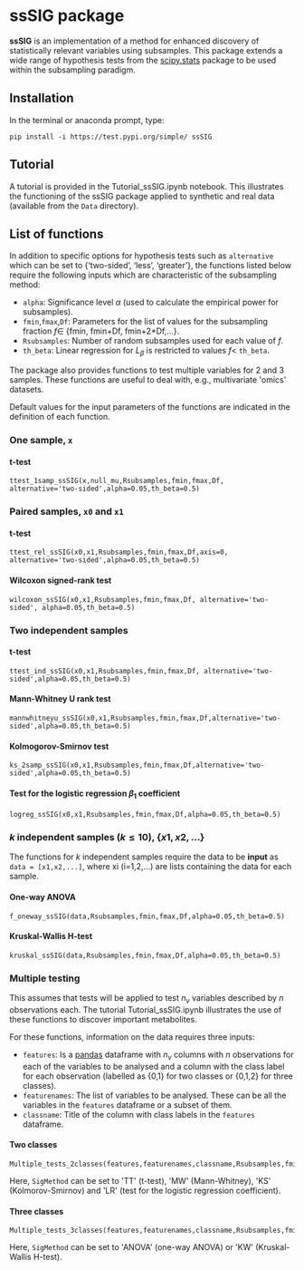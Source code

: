 # ssSIG package

**ssSIG** is an implementation of a method for enhanced discovery of statistically relevant variables using subsamples. This package extends a wide range of hypothesis tests from the [scipy.stats](https://docs.scipy.org/doc/scipy/reference/stats.html) package to be used within the subsampling paradigm. 

## Installation

In the terminal or anaconda prompt, type:
```
pip install -i https://test.pypi.org/simple/ ssSIG
```

## Tutorial 

A tutorial is provided in the Tutorial_ssSIG.ipynb notebook. This illustrates the functioning of the ssSIG package applied to synthetic and real data (available from the `Data` directory).

## List of functions

In addition to specific options for hypothesis tests such as `alternative` which can be set to {‘two-sided’, ‘less’, ‘greater’}, the functions listed below require the following inputs which are characteristic of the subsampling method:
* `alpha`: Significance level $\alpha$ (used to calculate the empirical power for subsamples).
* `fmin`,`fmax`,`Df`: Parameters for the list of values for the subsampling fraction $f\in$ {fmin, fmin+Df, fmin+2*Df,...}.
* `Rsubsamples`: Number of random subsamples used for each value of $f$.
* `th_beta`: Linear regression for $L_{\beta}$ is restricted to values $f<$ `th_beta`.

The package also provides functions to test multiple variables for 2 and 3 samples. These functions are useful to deal with, e.g., multivariate 'omics' datasets.

Default values for the input parameters of the functions are indicated in the definition of each function.

### One sample, `x`

#### t-test
```
ttest_1samp_ssSIG(x,null_mu,Rsubsamples,fmin,fmax,Df, alternative='two-sided',alpha=0.05,th_beta=0.5)
```

### Paired samples, `x0` and `x1`

#### t-test
```
ttest_rel_ssSIG(x0,x1,Rsubsamples,fmin,fmax,Df,axis=0, alternative='two-sided',alpha=0.05,th_beta=0.5)
```

#### Wilcoxon signed-rank test
```
wilcoxon_ssSIG(x0,x1,Rsubsamples,fmin,fmax,Df, alternative='two-sided', alpha=0.05,th_beta=0.5)
```

### Two independent samples

#### t-test
```
ttest_ind_ssSIG(x0,x1,Rsubsamples,fmin,fmax,Df, alternative='two-sided',alpha=0.05,th_beta=0.5)
```

#### Mann-Whitney U rank test
```
mannwhitneyu_ssSIG(x0,x1,Rsubsamples,fmin,fmax,Df,alternative='two-sided',alpha=0.05,th_beta=0.5)
```

#### Kolmogorov-Smirnov test
```
ks_2samp_ssSIG(x0,x1,Rsubsamples,fmin,fmax,Df,alternative='two-sided',alpha=0.05,th_beta=0.5)
```

#### Test for the logistic regression $\beta_1$ coefficient
```
logreg_ssSIG(x0,x1,Rsubsamples,fmin,fmax,Df,alpha=0.05,th_beta=0.5)
```

### $k$ independent samples ($k \leq 10$), $\{x1, x2, ...\}$ 

The functions for $k$ independent samples require the data to be **input** as `data = [x1,x2,...]`, where xi (i=1,2,...) are lists containing the data for each sample.

#### One-way ANOVA
```
f_oneway_ssSIG(data,Rsubsamples,fmin,fmax,Df,alpha=0.05,th_beta=0.5)
```

#### Kruskal-Wallis H-test
```
kruskal_ssSIG(data,Rsubsamples,fmin,fmax,Df,alpha=0.05,th_beta=0.5)
```

### Multiple testing

This assumes that tests will be applied to test $n_v$ variables described by $n$ observations each. The tutorial Tutorial_ssSIG.ipynb illustrates the use of these functions to discover important metabolites.

For these functions, information on the data requires three inputs:
* `features`: Is a [pandas](https://pandas.pydata.org/) dataframe with $n_v$ columns with $n$ observations for each of the variables to be analysed and a column with the class label for each observation (labelled as {0,1} for two classes or {0,1,2} for three classes).
* `featurenames`: The list of variables to be analysed. These can be all the variables in the `features` dataframe or a subset of them.
* `classname`: Title of the column with class labels in the `features` dataframe.
    
#### Two classes
```
Multiple_tests_2classes(features,featurenames,classname,Rsubsamples,fmin,fmax,Df,SigMethod,alpha=0.05,th_beta=0.5)
```
Here, `SigMethod` can be set to 'TT' (t-test), 'MW' (Mann-Whitney), 'KS' (Kolmorov-Smirnov) and 'LR' (test for the logistic regression coefficient).

 
#### Three classes
```
Multiple_tests_3classes(features,featurenames,classname,Rsubsamples,fmin,fmax,Df,SigMethod,alpha=0.05,th_beta=0.5)
```
Here, `SigMethod` can be set to 'ANOVA' (one-way ANOVA) or 'KW' (Kruskal-Wallis H-test).

